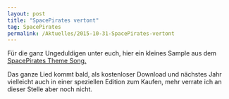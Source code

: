```yaml
---
layout: post
title: "SpacePirates vertont"
tag: SpacePirates
permalink: /Aktuelles/2015-10-31-SpacePirates-vertont
---
```


Für die ganz Ungeduldigen unter euch, hier ein kleines Sample aus dem [SpacePirates Theme Song.](https://spacepirates.jcgames.de/StarTunes/)

Das ganze Lied kommt bald, als kostenloser Download und nächstes Jahr vielleicht auch in einer speziellen Edition zum Kaufen, mehr verrate ich an dieser Stelle aber noch nicht.
